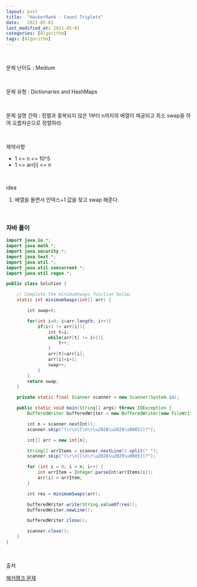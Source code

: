 ```yaml
---
layout: post
title:  "HackerRank - Count Triplets"
date:   2021-05-01
last_modified_at: 2021-05-01
categories: [Algorithm]
tags: [Algorithm]
---
```


<br/>

문제 난이도 : Medium

<br/>

문제 유형 : Dictionaries and HashMaps

<br/>

문제 설명 간략 : 정렬과 중복되지 않은 1부터 n까지의 배열이 제공되고 최소 swap을 하여 오름차순으로 정렬하라.


<br/>

제약사항

- 1 <= n <= 10^5
- 1 <= arr[i] <= n

<br/>

idea 

1. 배열을 돌면서 인덱스+1 값을 찾고 swap 해준다.

<br/>

### 자바 풀이

```java
import java.io.*;
import java.math.*;
import java.security.*;
import java.text.*;
import java.util.*;
import java.util.concurrent.*;
import java.util.regex.*;

public class Solution {

    // Complete the minimumSwaps function below.
    static int minimumSwaps(int[] arr) {

        int swap=0;

        for(int i=0; i<arr.length; i++){
            if(i+1 != arr[i]){
                int t=i;
                while(arr[t] != i+1){
                    t++;
                }
                arr[t]=arr[i];
                arr[i]=i+1;
                swap++;
            }
        }
        return swap;
    }

    private static final Scanner scanner = new Scanner(System.in);

    public static void main(String[] args) throws IOException {
        BufferedWriter bufferedWriter = new BufferedWriter(new FileWriter(System.getenv("OUTPUT_PATH")));

        int n = scanner.nextInt();
        scanner.skip("(\r\n|[\n\r\u2028\u2029\u0085])?");

        int[] arr = new int[n];

        String[] arrItems = scanner.nextLine().split(" ");
        scanner.skip("(\r\n|[\n\r\u2028\u2029\u0085])?");

        for (int i = 0; i < n; i++) {
            int arrItem = Integer.parseInt(arrItems[i]);
            arr[i] = arrItem;
        }

        int res = minimumSwaps(arr);

        bufferedWriter.write(String.valueOf(res));
        bufferedWriter.newLine();

        bufferedWriter.close();

        scanner.close();
    }
}

```

<br/>

출처

[해커랭크 문제](https://www.hackerrank.com/challenges/minimum-swaps-2/problem?h_l=interview&playlist_slugs%5B%5D=interview-preparation-kit&playlist_slugs%5B%5D=arrays)